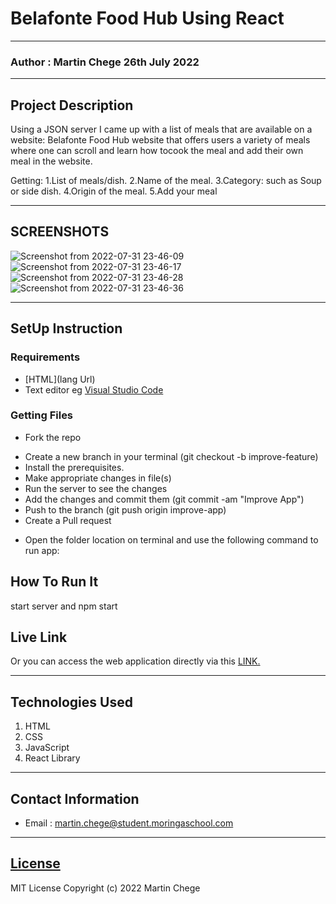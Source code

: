 # Belafonte Food Hub Using React
*****
### Author : Martin Chege 26th July 2022
****
## Project Description
Using a JSON server I came up with a list of meals that are available on a website: Belafonte Food Hub website that offers users a variety of meals  where one can scroll and learn how tocook the meal and add their own meal in the website.

Getting:
1.List of meals/dish.
2.Name of the meal.
3.Category: such as Soup or side dish.
4.Origin of the meal.
5.Add your meal
******

## SCREENSHOTS
![Screenshot from 2022-07-31 23-46-09](https://user-images.githubusercontent.com/24671358/182044780-3d6e25c0-03ef-4948-90f7-6a3508c5e567.png)
![Screenshot from 2022-07-31 23-46-17](https://user-images.githubusercontent.com/24671358/182044782-fabf9d9d-53b3-4fc1-86de-fecb6debde21.png)
![Screenshot from 2022-07-31 23-46-28](https://user-images.githubusercontent.com/24671358/182044784-2b816c76-e374-45e5-8127-1cea9a8b05d6.png)
![Screenshot from 2022-07-31 23-46-36](https://user-images.githubusercontent.com/24671358/182044786-48f6e3a0-98c5-4dc8-93fb-4cd13308239c.png)


********
## SetUp Instruction
### Requirements
* [HTML](lang Url)
* Text editor eg [Visual Studio Code](https://code.visualstudio.com/download)


### Getting Files
* Fork the repo
- Create a new branch in your terminal (git checkout -b improve-feature)
- Install the prerequisites.
- Make appropriate changes in file(s)
- Run the server to see the changes
- Add the changes and commit them (git commit -am "Improve App")
- Push to the branch (git push origin improve-app)
- Create a Pull request
* Open the folder location on terminal and use the following command to run app:

## How To Run It
start server and npm start 
## Live Link
Or you can access the web application directly via this [LINK.](link.com/)
*****

## Technologies Used
1. HTML
2. CSS
3. JavaScript
4. React Library

*****
## Contact Information
* Email : martin.chege@student.moringaschool.com
*****
## [License](LICENSE)
MIT License
Copyright (c) 2022 Martin Chege